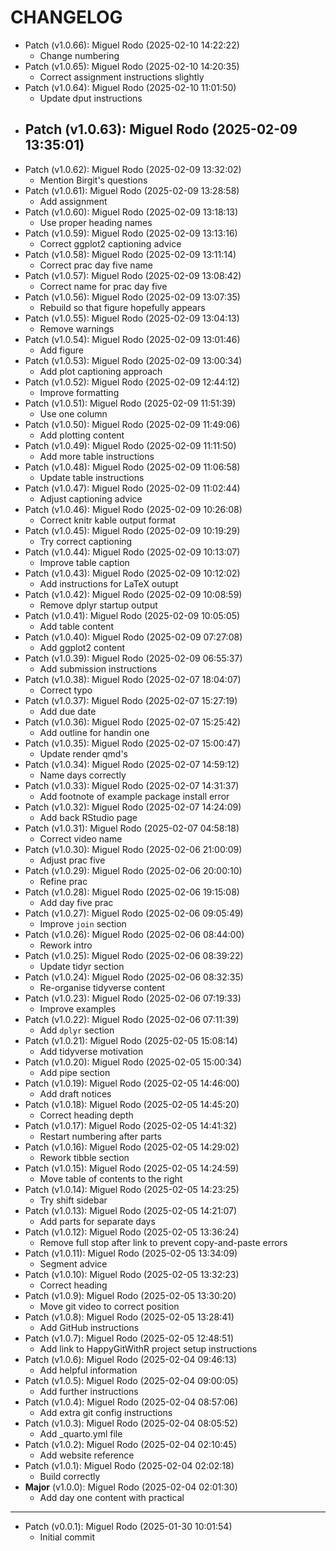 # CHANGELOG

- Patch (v1.0.66): Miguel Rodo (2025-02-10 14:22:22)
  - Change numbering
- Patch (v1.0.65): Miguel Rodo (2025-02-10 14:20:35)
  - Correct assignment instructions slightly
- Patch (v1.0.64): Miguel Rodo (2025-02-10 11:01:50)
  - Update dput instructions
- Patch (v1.0.63): Miguel Rodo (2025-02-09 13:35:01)
  - 
- Patch (v1.0.62): Miguel Rodo (2025-02-09 13:32:02)
  - Mention Birgit's questions
- Patch (v1.0.61): Miguel Rodo (2025-02-09 13:28:58)
  - Add assignment
- Patch (v1.0.60): Miguel Rodo (2025-02-09 13:18:13)
  - Use proper heading names
- Patch (v1.0.59): Miguel Rodo (2025-02-09 13:13:16)
  - Correct ggplot2 captioning advice
- Patch (v1.0.58): Miguel Rodo (2025-02-09 13:11:14)
  - Correct prac day five name
- Patch (v1.0.57): Miguel Rodo (2025-02-09 13:08:42)
  - Correct name for prac day five
- Patch (v1.0.56): Miguel Rodo (2025-02-09 13:07:35)
  - Rebuild so that figure hopefully appears
- Patch (v1.0.55): Miguel Rodo (2025-02-09 13:04:13)
  - Remove warnings
- Patch (v1.0.54): Miguel Rodo (2025-02-09 13:01:46)
  - Add figure
- Patch (v1.0.53): Miguel Rodo (2025-02-09 13:00:34)
  - Add plot captioning approach
- Patch (v1.0.52): Miguel Rodo (2025-02-09 12:44:12)
  - Improve formatting
- Patch (v1.0.51): Miguel Rodo (2025-02-09 11:51:39)
  - Use one column
- Patch (v1.0.50): Miguel Rodo (2025-02-09 11:49:06)
  - Add plotting content
- Patch (v1.0.49): Miguel Rodo (2025-02-09 11:11:50)
  - Add more table instructions
- Patch (v1.0.48): Miguel Rodo (2025-02-09 11:06:58)
  - Update table instructions
- Patch (v1.0.47): Miguel Rodo (2025-02-09 11:02:44)
  - Adjust captioning advice
- Patch (v1.0.46): Miguel Rodo (2025-02-09 10:26:08)
  - Correct knitr kable output format
- Patch (v1.0.45): Miguel Rodo (2025-02-09 10:19:29)
  - Try correct captioning
- Patch (v1.0.44): Miguel Rodo (2025-02-09 10:13:07)
  - Improve table caption
- Patch (v1.0.43): Miguel Rodo (2025-02-09 10:12:02)
  - Add instructions for LaTeX outupt
- Patch (v1.0.42): Miguel Rodo (2025-02-09 10:08:59)
  - Remove dplyr startup output
- Patch (v1.0.41): Miguel Rodo (2025-02-09 10:05:05)
  - Add table content
- Patch (v1.0.40): Miguel Rodo (2025-02-09 07:27:08)
  - Add ggplot2 content
- Patch (v1.0.39): Miguel Rodo (2025-02-09 06:55:37)
  - Add submission instructions
- Patch (v1.0.38): Miguel Rodo (2025-02-07 18:04:07)
  - Correct typo
- Patch (v1.0.37): Miguel Rodo (2025-02-07 15:27:19)
  - Add due date
- Patch (v1.0.36): Miguel Rodo (2025-02-07 15:25:42)
  - Add outline for handin one
- Patch (v1.0.35): Miguel Rodo (2025-02-07 15:00:47)
  - Update render qmd's
- Patch (v1.0.34): Miguel Rodo (2025-02-07 14:59:12)
  - Name days correctly
- Patch (v1.0.33): Miguel Rodo (2025-02-07 14:31:37)
  - Add footnote of example package install error
- Patch (v1.0.32): Miguel Rodo (2025-02-07 14:24:09)
  - Add back RStudio page
- Patch (v1.0.31): Miguel Rodo (2025-02-07 04:58:18)
  - Correct video name
- Patch (v1.0.30): Miguel Rodo (2025-02-06 21:00:09)
  - Adjust prac five
- Patch (v1.0.29): Miguel Rodo (2025-02-06 20:00:10)
  - Refine prac
- Patch (v1.0.28): Miguel Rodo (2025-02-06 19:15:08)
  - Add day five prac
- Patch (v1.0.27): Miguel Rodo (2025-02-06 09:05:49)
  - Improve `join` section
- Patch (v1.0.26): Miguel Rodo (2025-02-06 08:44:00)
  - Rework intro
- Patch (v1.0.25): Miguel Rodo (2025-02-06 08:39:22)
  - Update tidyr section
- Patch (v1.0.24): Miguel Rodo (2025-02-06 08:32:35)
  - Re-organise tidyverse content
- Patch (v1.0.23): Miguel Rodo (2025-02-06 07:19:33)
  - Improve examples
- Patch (v1.0.22): Miguel Rodo (2025-02-06 07:11:39)
  - Add `dplyr` section
- Patch (v1.0.21): Miguel Rodo (2025-02-05 15:08:14)
  - Add tidyverse motivation
- Patch (v1.0.20): Miguel Rodo (2025-02-05 15:00:34)
  - Add pipe section
- Patch (v1.0.19): Miguel Rodo (2025-02-05 14:46:00)
  - Add draft notices
- Patch (v1.0.18): Miguel Rodo (2025-02-05 14:45:20)
  - Correct heading depth
- Patch (v1.0.17): Miguel Rodo (2025-02-05 14:41:32)
  - Restart numbering after parts
- Patch (v1.0.16): Miguel Rodo (2025-02-05 14:29:02)
  - Rework tibble section
- Patch (v1.0.15): Miguel Rodo (2025-02-05 14:24:59)
  - Move table of contents to the right
- Patch (v1.0.14): Miguel Rodo (2025-02-05 14:23:25)
  - Try shift sidebar
- Patch (v1.0.13): Miguel Rodo (2025-02-05 14:21:07)
  - Add parts for separate days
- Patch (v1.0.12): Miguel Rodo (2025-02-05 13:36:24)
  - Remove full stop after link to prevent copy-and-paste errors
- Patch (v1.0.11): Miguel Rodo (2025-02-05 13:34:09)
  - Segment advice
- Patch (v1.0.10): Miguel Rodo (2025-02-05 13:32:23)
  - Correct heading
- Patch (v1.0.9): Miguel Rodo (2025-02-05 13:30:20)
  - Move git video to correct position
- Patch (v1.0.8): Miguel Rodo (2025-02-05 13:28:41)
  - Add GitHub instructions
- Patch (v1.0.7): Miguel Rodo (2025-02-05 12:48:51)
  - Add link to HappyGitWithR project setup instructions
- Patch (v1.0.6): Miguel Rodo (2025-02-04 09:46:13)
  - Add helpful information
- Patch (v1.0.5): Miguel Rodo (2025-02-04 09:00:05)
  - Add further instructions
- Patch (v1.0.4): Miguel Rodo (2025-02-04 08:57:06)
  - Add extra git config instructions
- Patch (v1.0.3): Miguel Rodo (2025-02-04 08:05:52)
  - Add _quarto.yml file
- Patch (v1.0.2): Miguel Rodo (2025-02-04 02:10:45)
  - Add website reference
- Patch (v1.0.1): Miguel Rodo (2025-02-04 02:02:18)
  - Build correctly
- **Major** (v1.0.0): Miguel Rodo (2025-02-04 02:01:30)
  - Add day one content with practical

___

- Patch (v0.0.1): Miguel Rodo (2025-01-30 10:01:54)
  - Initial commit

